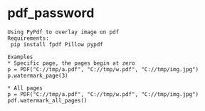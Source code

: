 # pdf_password
	Using PyPdf to overlay image on pdf
	Requirements:
	 pip install fpdf Pillow pypdf
	
	Examples
	* Specific page, the pages begin at zero
	p = PDF("C://tmp/a.pdf", "C://tmp/w.pdf", "C://tmp/img.jpg")
	p.watermark_page(3)

	* All pages
	p = PDF("C://tmp/a.pdf", "C://tmp/w.pdf", "C://tmp/img.jpg")
	pdf.watermark_all_pages()


